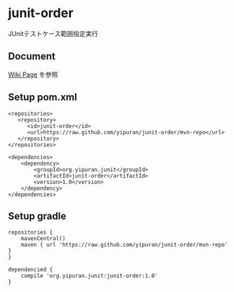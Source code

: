 # junit-order
JUnitテストケース範囲指定実行


## Document
[Wiki Page](../../wiki) を参照

## Setup pom.xml
```
<repositories>
   <repository>
      <id>junit-order</id>
      <url>https://raw.github.com/yipuran/junit-order/mvn-repo</url>
   </repository>
</repositories>

<dependencies>
    <dependency>
        <groupId>org.yipuran.junit</groupId>
        <artifactId>junit-order</artifactId>
        <version>1.0</version>
    </dependency>
</dependencies>

```


## Setup gradle
```
repositories {
    mavenCentral()
    maven { url 'https://raw.github.com/yipuran/junit-order/mvn-repo'  }
}

dependencied {
    compile 'org.yipuran.junit:junit-order:1.0'
}
```


